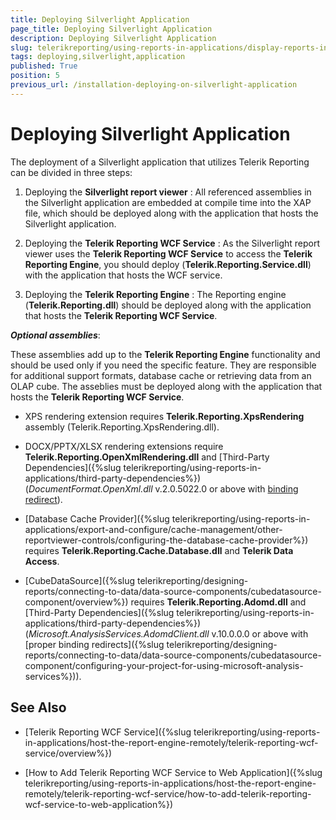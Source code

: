 ```yaml
---
title: Deploying Silverlight Application
page_title: Deploying Silverlight Application 
description: Deploying Silverlight Application
slug: telerikreporting/using-reports-in-applications/display-reports-in-applications/silverlight-application/deploying-silverlight-application
tags: deploying,silverlight,application
published: True
position: 5
previous_url: /installation-deploying-on-silverlight-application
---
```


# Deploying Silverlight Application

The deployment of a Silverlight application that utilizes Telerik Reporting can be divided in three steps:

1. Deploying the __Silverlight report viewer__ : All referenced assemblies in the Silverlight application are embedded at compile time into the XAP file, which should be deployed along with the application that hosts the Silverlight application. 

1. Deploying the __Telerik Reporting WCF Service__ : As the Silverlight report viewer uses the __Telerik Reporting WCF Service__ to access the __Telerik Reporting Engine__, you should deploy (__Telerik.Reporting.Service.dll__) with the application that hosts the WCF service. 

1. Deploying the __Telerik Reporting Engine__ : The Reporting engine (__Telerik.Reporting.dll__) should be deployed along with the application that hosts the __Telerik Reporting WCF Service__. 

__*Optional assemblies*__: 

These assemblies add up to the __Telerik Reporting Engine__ functionality and should be used only if you need the specific feature. They are responsible for additional support formats, database cache or retrieving data from an OLAP cube. The asseblies must be deployed along with the application that hosts the __Telerik Reporting WCF Service__. 

* XPS rendering extension requires __Telerik.Reporting.XpsRendering__ assembly (Telerik.Reporting.XpsRendering.dll). 

* DOCX/PPTX/XLSX rendering extensions require __Telerik.Reporting.OpenXmlRendering.dll__ and [Third-Party Dependencies]({%slug telerikreporting/using-reports-in-applications/third-party-dependencies%}) (_DocumentFormat.OpenXml.dll_ v.2.0.5022.0 or above with [binding redirect](http://msdn.microsoft.com/en-us/library/eftw1fys(v=vs.110).aspx)). 

* [Database Cache Provider]({%slug telerikreporting/using-reports-in-applications/export-and-configure/cache-management/other-reportviewer-controls/configuring-the-database-cache-provider%}) requires __Telerik.Reporting.Cache.Database.dll__ and __Telerik Data Access__. 

* [CubeDataSource]({%slug telerikreporting/designing-reports/connecting-to-data/data-source-components/cubedatasource-component/overview%}) requires __Telerik.Reporting.Adomd.dll__ and [Third-Party Dependencies]({%slug telerikreporting/using-reports-in-applications/third-party-dependencies%}) (_Microsoft.AnalysisServices.AdomdClient.dll_ v.10.0.0.0 or above with [proper binding redirects]({%slug telerikreporting/designing-reports/connecting-to-data/data-source-components/cubedatasource-component/configuring-your-project-for-using-microsoft-analysis-services%})). 

## See Also

* [Telerik Reporting WCF Service]({%slug telerikreporting/using-reports-in-applications/host-the-report-engine-remotely/telerik-reporting-wcf-service/overview%})

* [How to Add Telerik Reporting WCF Service to Web Application]({%slug telerikreporting/using-reports-in-applications/host-the-report-engine-remotely/telerik-reporting-wcf-service/how-to-add-telerik-reporting-wcf-service-to-web-application%})
